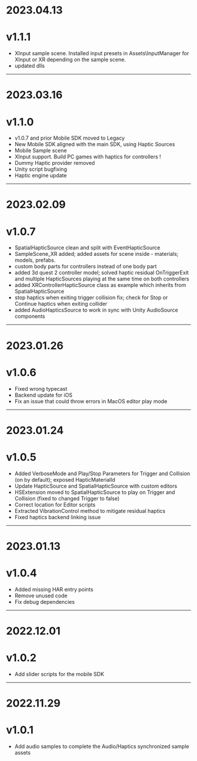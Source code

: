 # 2023.04.13
# v1.1.1

+ XInput sample scene. Installed input presets in Assets\InputManager for XInput or XR depending on the sample scene.
+ updated dlls

---

# 2023.03.16
# v1.1.0

+ v1.0.7 and prior Mobile SDK moved to Legacy
+ New Mobile SDK aligned with the main SDK, using Haptic Sources
+ Mobile Sample scene
+ XInput support. Build PC games with haptics for controllers !
+ Dummy Haptic provider removed
+ Unity script bugfixing
+ Haptic engine update

---

# 2023.02.09
# v1.0.7

+ SpatialHapticSource clean and split with EventHapticSource
+ SampleScene_XR added; added assets for scene inside - materials; models, prefabs.
+ custom body parts for controllers instead of one body part
+ added 3d quest 2 controller model; solved haptic residual OnTriggerExit and multiple HapticSources playing at the same time on both controllers
+ added XRControllerHapticSource class as example which inherits from SpatialHapticSource
+ stop haptics when exiting trigger collision fix; check for Stop or Continue haptics when exiting collider
+ added AudioHapticsSource to work in sync with Unity AudioSource components

---

# 2023.01.26
# v1.0.6

+ Fixed wrong typecast
+ Backend update for iOS
+ Fix an issue that could throw errors in MacOS editor play mode

---

# 2023.01.24
# v1.0.5

+ Added VerboseMode and Play/Stop Parameters for Trigger and Collision (on by default); exposed HapticMaterialId
+ Update HapticSource and SpatialHapticSource with custom editors
+ HSExtension moved to SpatialHapticSource to play on Trigger and Collision (fixed to changed Trigger to false)
+ Correct location for Editor scripts
+ Extracted VibrationControl method to mitigate residual haptics
+ Fixed haptics backend linking issue

---

# 2023.01.13
# v1.0.4

+ Added missing HAR entry points
+ Remove unused code
+ Fix debug dependencies

---

# 2022.12.01
# v1.0.2

+ Add slider scripts for the mobile SDK

---

# 2022.11.29
# v1.0.1

+ Add audio samples to complete the Audio/Haptics synchronized sample assets
